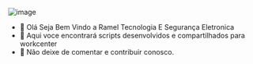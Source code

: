 ![image](https://github.com/user-attachments/assets/23b3a9bb-a1f9-400f-a89f-f69a20983847)

- 👋 Olá Seja Bem Vindo a Ramel Tecnologia E Segurança Eletronica
- 👀 Aqui voce encontrará scripts desenvolvidos e compartilhados para workcenter
- 🌱 Não deixe de comentar e contribuir conosco.

<!---
rafacpti23/rafacpti23 is a ✨ Special Kit ✨ repository because its `README.md` (this file) appears on your GitHub profile.
You can click the Preview link to take a look at your changes.
--->
